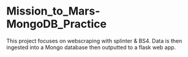 # Mission_to_Mars-MongoDB_Practice
 
This project focuses on webscraping with splinter & BS4.  Data is then ingested into a Mongo database then outputted to a flask web app.